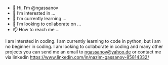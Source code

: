 - 👋 Hi, I’m @ngassanov
- 👀 I’m interested in ...
- 🌱 I’m currently learning ...
- 💞️ I’m looking to collaborate on ...
- 📫 How to reach me ...

<!---
ngassanov/ngassanov is a ✨ special ✨ repository because its `README.md` (this file) appears on your GitHub profile.
You can click the Preview link to take a look at your changes.
--->
I am intersted in coding. 
I am currently learning to code in python, 
but i am no beginner in coding. 
I am looking to collaborate in coding and many other projects
you can send me an email to ngassanov@yahoo.de or contact me via linkedin https://www.linkedin.com/in/nazim-gassanov-85814332/
